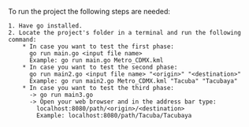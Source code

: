 To run the project the following steps are needed:

    1. Have go installed.
    2. Locate the project's folder in a terminal and run the following command: 
        * In case you want to test the first phase:
          go run main.go <input file name>
          Example: go run main.go Metro_CDMX.kml
        * In case you want to test the second phase:
          go run main2.go <input file name> "<origin>" "<destination>"
          Example: go run main2.go Metro_CDMX.kml "Tacuba" "Tacubaya"
        * In case you want to test the third phase:
          -> go run main3.go
          -> Open your web browser and in the address bar type:
            localhost:8080/path/<origin>/<destination>
            Example: localhost:8080/path/Tacuba/Tacubaya